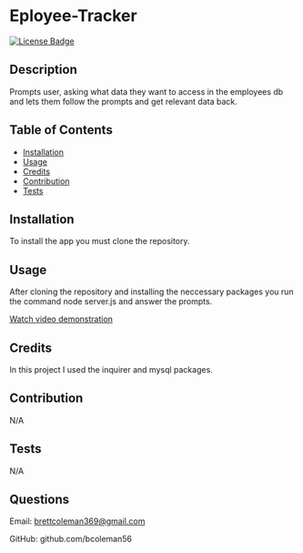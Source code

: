 # Eployee-Tracker

[![License Badge]( https://img.shields.io/static/v1?label=license&message=MIT&color=brightgreen )]( https://opensource.org/licenses/MIT )    

## Description

Prompts user, asking what data they want to access in the employees db and lets them follow the prompts and get relevant data back.

## Table of Contents
- [Installation](#installation)
- [Usage](#usage)
- [Credits](#credits)
- [Contribution](#contribution)
- [Tests](#tests)


## Installation

To install the app you must clone the repository.


## Usage

After cloning the repository and installing the neccessary packages you run the command node server.js and answer the prompts.


[Watch video demonstration](https://drive.google.com/file/d/1J_er4tooIrjFxVC6-cZeuK-Y5fkzAMHS/view?usp=drive_link)


## Credits

In this project I used the inquirer and mysql packages.


## Contribution

N/A

## Tests

N/A

## Questions

Email: brettcoleman369@gmail.com

GitHub: github.com/bcoleman56
